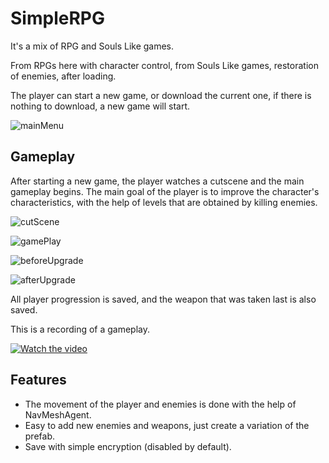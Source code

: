 # SimpleRPG
It's a mix of RPG and Souls Like games.

From RPGs here with character control, from Souls Like games, restoration of enemies, after loading. 

The player can start a new game, or download the current one, if there is nothing to download, a new game will start. 

![mainMenu](https://github.com/Zedicus52/SimpleRPG/assets/69913067/5a7b53c2-3f31-414b-83f7-e03666255e7d)


## Gameplay

After starting a new game, the player watches a cutscene and the main gameplay begins. The main goal of the player is to improve the character's characteristics, with the help of levels that are obtained by killing enemies.

![cutScene](https://github.com/Zedicus52/SimpleRPG/assets/69913067/8b46574b-12d5-4107-ae89-274db9150217)

![gamePlay](https://github.com/Zedicus52/SimpleRPG/assets/69913067/7ccda4ae-5ba0-433b-904a-93f31becf4e7)

![beforeUpgrade](https://github.com/Zedicus52/SimpleRPG/assets/69913067/58f266f4-1942-4db0-9efc-921a1f3b3dca)

![afterUpgrade](https://github.com/Zedicus52/SimpleRPG/assets/69913067/f66cdd13-f12d-4bc6-86ef-af76b69fe747)

All player progression is saved, and the weapon that was taken last is also saved.

This is a recording of a gameplay.

[![Watch the video](https://img.youtube.com/vi/9qMzn9eOSEo/hqdefault.jpg)](https://youtu.be/9qMzn9eOSEo)

## Features
  - The movement of the player and enemies is done with the help of NavMeshAgent.
  - Easy to add new enemies and weapons, just create a variation of the prefab.
  - Save with simple encryption (disabled by default).
